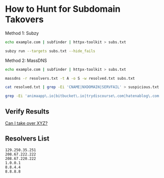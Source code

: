 # How to Hunt for Subdomain Takovers

Method 1: Subzy
```bash
echo example.com | subfinder | httpx-toolkit > subs.txt

subzy run --targets subs.txt --hide_fails
```

Method 2: MassDNS
```bash
echo example.com | subfinder | httpx-toolkit > subs.txt

massdns -r resolvers.txt -t A -o S -w resolved.txt subs.txt

cat resolved.txt | grep -Ei 'CNAME|NXDOMAIN|SERVFAIL' > suspicious.txt

grep -Ei 'animaapp\.io|bitbucket\.io|trydiscourse\.com|hatenablog\.com|helpjuice\.com|helpscoutdocs\.com|helprace\.com|s\.strikinglydns\.com|na-west1\.surge\.sh|surveysparrow\.com|read\.uberflip\.com|wordpress\.com|worksites\.net'
```

## Verify Results
[Can I take over XYZ?](https://github.com/EdOverflow/can-i-take-over-xyz?tab=readme-ov-file)

## Resolvers List
```
129.250.35.251
208.67.222.222
208.67.220.222
1.0.0.1
8.8.4.4
8.8.8.8 
```
